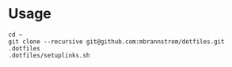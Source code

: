 # Usage

    cd ~
    git clone --recursive git@github.com:mbrannstrom/dotfiles.git .dotfiles
    .dotfiles/setuplinks.sh
